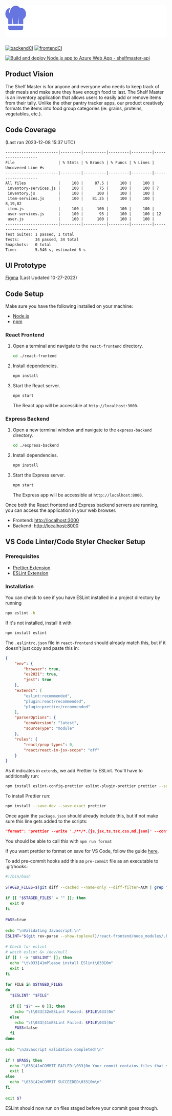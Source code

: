 <h1 align="center">
  <a href="https://github.com/narcolin/shelfmaster">
    <!-- Please provide path to your logo here -->
    <img src="react-frontend/src/images/logo.png" alt="Logo" width="800" height="100">
  </a>
</h1>

[![backendCI](https://github.com/narcolin/shelfmaster/actions/workflows/node.js.yml/badge.svg)](https://github.com/narcolin/shelfmaster/actions/workflows/node.js.yml)
[![frontendCI](https://github.com/narcolin/shelfmaster/actions/workflows/react-frontend-ci.yml/badge.svg)](https://github.com/narcolin/shelfmaster/actions/workflows/react-frontend-ci.yml)

[![Build and deploy Node.js app to Azure Web App - shelfmaster-api](https://github.com/narcolin/shelfmaster/actions/workflows/main_shelfmaster-api.yml/badge.svg)](https://github.com/narcolin/shelfmaster/actions/workflows/main_shelfmaster-api.yml)

## Product Vision
The Shelf Master is for anyone and everyone who needs to keep track of their meals and make sure they have enough food to last. The Shelf Master is an inventory application that allows users to easily add or remove items from their tally. Unlike the other pantry tracker apps, our product creatively formats the items into food group categories (ie: grains, proteins, vegetables, etc.).

## Code Coverage
(Last ran 2023-12-08 15:37 UTC)
```
-----------------------|---------|----------|---------|---------|-------------------
File                   | % Stmts | % Branch | % Funcs | % Lines | Uncovered Line #s
-----------------------|---------|----------|---------|---------|-------------------
All files              |     100 |     87.5 |     100 |     100 |
 inventory-services.js |     100 |       75 |     100 |     100 | 7
 inventory.js          |     100 |      100 |     100 |     100 |
 item-services.js      |     100 |    81.25 |     100 |     100 | 8,19,82
 item.js               |     100 |      100 |     100 |     100 |
 user-services.js      |     100 |       95 |     100 |     100 | 12
 user.js               |     100 |      100 |     100 |     100 |
-----------------------|---------|----------|---------|---------|-------------------
Test Suites: 1 passed, 1 total
Tests:       34 passed, 34 total
Snapshots:   0 total
Time:        5.546 s, estimated 6 s
```

## UI Prototype
[Figma](https://www.figma.com/file/XXGMydp5IymbYieMKrbkJC/shelfmaster?type=design&node-id=0%3A1&mode=design&t=YxGTjOgWrYnnRygF-1) (Last Updated 10-27-2023)

## Code Setup
Make sure you have the following installed on your machine:
- [Node.js](https://nodejs.org/)
- [npm](https://www.npmjs.com/get-npm)

### React Frontend

1. Open a terminal and navigate to the `react-frontend` directory.

    ```bash
    cd ./react-frontend
    ```

2. Install dependencies.

    ```bash
    npm install
    ```

3. Start the React server.

    ```bash
    npm start
    ```

   The React app will be accessible at `http://localhost:3000`.

### Express Backend

1. Open a new terminal window and navigate to the `express-backend` directory.

    ```bash
    cd ./express-backend
    ```

2. Install dependencies.

    ```bash
    npm install
    ```

3. Start the Express server.

    ```bash
    npm start
    ```

   The Express app will be accessible at `http://localhost:8000`.

Once both the React frontend and Express backend servers are running, you can access the application in your web browser.
- Frontend: [http://localhost:3000](http://localhost:3000)
- Backend: [http://localhost:8000](http://localhost:8000)

## VS Code Linter/Code Styler Checker Setup
### Prerequisites 

 - [Prettier Extension](https://marketplace.visualstudio.com/items?itemName=esbenp.prettier-vscode)
 - [ESLint Extension](https://marketplace.visualstudio.com/items?itemName=dbaeumer.vscode-eslint)

### Installation
You can check to see if you have ESLint installed in a project directory by running
```sh
npx eslint -h
```
If it's not installed, install it with<br/>
```sh
npm install eslint
```

The `.eslintrc.json` file in `react-frontend` should already match this, but if it doesn't just copy and paste this in:
```json
{
    "env": {
        "browser": true,
        "es2021": true,
        "jest": true
    },
    "extends": [
        "eslint:recommended",
        "plugin:react/recommended",
        "plugin:prettier/recommended"
    ],
    "parserOptions": {
        "ecmaVersion": "latest",
        "sourceType": "module"
    },
    "rules": {
        "react/prop-types": 0,
        "react/react-in-jsx-scope": "off"
    }
}
```
As it indicates in `extends`, we add Prettier to ESLint. You'll have to additionally run:<br/>
```sh
npm install eslint-config-prettier eslint-plugin-prettier prettier --save-dev
```

To install Prettier run:
```sh
npm install --save-dev --save-exact prettier
```

Once again the `package.json` should already include this, but if not make sure this line gets added to the scripts:
```json
"format": "prettier --write './**/*.{js,jsx,ts,tsx,css,md,json}' --config ./.prettierrc"
```

You should be able to call this with ```npm run format```

If you want prettier to format on save for VS Code, follow the guide [here](https://blog.yogeshchavan.dev/automatically-format-code-on-file-save-in-visual-studio-code-using-prettier).

To add pre-commit hooks add this as `pre-commit` file as an executable to .git/hooks:
```sh
#!/bin/bash

STAGED_FILES=$(git diff --cached --name-only --diff-filter=ACM | grep ".jsx\{0,1\}$")

if [[ "$STAGED_FILES" = "" ]]; then
  exit 0
fi

PASS=true

echo "\nValidating Javascript:\n"
ESLINT="$(git rev-parse --show-toplevel)/react-frontend/node_modules/.bin/eslint"

# Check for eslint
# which eslint &> /dev/null
if [[ ! -x "$ESLINT" ]]; then
  echo "\t\033[41mPlease install ESlint\033[0m"
  exit 1
fi

for FILE in $STAGED_FILES
do
  "$ESLINT" "$FILE"

  if [[ "$?" == 0 ]]; then
    echo "\t\033[32mESLint Passed: $FILE\033[0m"
  else
    echo "\t\033[41mESLint Failed: $FILE\033[0m"
    PASS=false
  fi
done

echo "\nJavascript validation completed!\n"

if ! $PASS; then
  echo "\033[41mCOMMIT FAILED:\033[0m Your commit contains files that should pass ESLint but do not. Please fix the ESLint errors and try again.\n"
  exit 1
else
  echo "\033[42mCOMMIT SUCCEEDED\033[0m\n"
fi

exit $?
```

ESLint should now run on files staged before your commit goes through.
